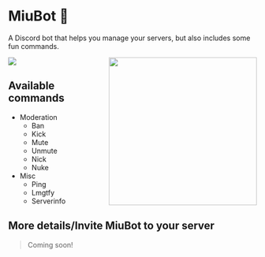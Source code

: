 # MiuBot 🤖
A Discord bot that helps you manage your servers, but also includes some fun commands.

<img src="https://forthebadge.com/images/badges/built-with-love.svg" align="center">


<img src="https://yt3.ggpht.com/-4feLfBun-a0/AAAAAAAAAAI/AAAAAAAAAAA/-KeJnVNmBfg/s900-c-k-no-mo-rj-c0xffffff/photo.jpg" width="300" align="right">

## Available commands

* Moderation
    - Ban
    - Kick
    - Mute
    - Unmute
    - Nick
    - Nuke
* Misc
    - Ping
    - Lmgtfy
    - Serverinfo

## More details/Invite MiuBot to your server
> Coming soon!
